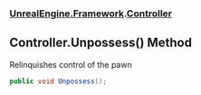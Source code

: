 ### [UnrealEngine.Framework](./UnrealEngine-Framework.md 'UnrealEngine.Framework').[Controller](./Controller.md 'UnrealEngine.Framework.Controller')
## Controller.Unpossess() Method
Relinquishes control of the pawn  
```csharp
public void Unpossess();
```
